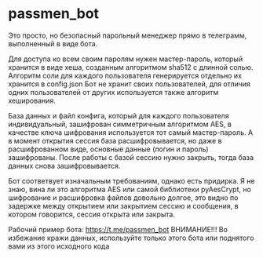 # passmen_bot

Это просто, но безопасный парольный менеджер прямо в телеграмм, выполненный в виде бота.

Для доступа ко всем своим паролям нужен мастер-пароль, который хранится в виде хеша, созданным алгоритмом sha512 с длинной солью.
Алгоритм соли для каждого пользователя генерируется отдельно их хранится в config.json
Бот не хранит своих пользователей, для отличия одних пользователей от других используется также алгоритм хеширования.

База данных и файл конфига, который для каждого пользователя индивидуальный, зашифрован симметричным алгоритмом AES, в качестве ключа шифрования используется тот самый мастер-пароль.
А в момент открытия сессия база расшифровывается, но даже в расшифрованном виде, основные данные (логин и пароль) зашифрованы.
После работы с базой сессию нужно закрыть, тогда база данных снова зашифровывается.

Бот соответвует изначальным требованиям, однако есть придирка. Я не знаю, вина ли это алгоритма AES или самой библиотеки pyAesCrypt, но шифрование и расшифровка файлов довольно долгое, это видно по задержке между открытием или закрытием сессию и сообщения, в котором говорится, сессия открыта или закрыта.


Рабочий пример бота: https://t.me/passmen_bot
ВНИМАНИЕ!!! Во избежание кражи данных, используйте только этого бота или поднятого вами из этого исходного кода
